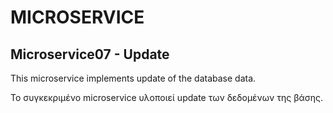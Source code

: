 # MICROSERVICE

## Microservice07 - Update

This microservice implements update of the database data.

Το συγκεκριμένο microservice υλοποιεί update των δεδομένων της βάσης.
